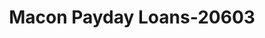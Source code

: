 ---
f_zip-code: 63552
f_state-code: MO
title: Macon Payday Loans-20603
f_phone: 660-385-5555
f_city-only: Macon
f_address: 704 S Missouri Street Apt B Macon
f_location-unique-id: '20603'
slug: macon-payday-loans-20603
updated-on: '2024-05-30T13:46:58.046Z'
created-on: '2024-05-30T13:36:59.803Z'
published-on: '2024-05-30T13:54:32.469Z'
f_city-state: cms/city/macon-mo.md
f_company: cms/company/macon-payday-loans.md
f_state: cms/state/missouri.md
layout: '[payday-loan].html'
tags: payday-loan
---